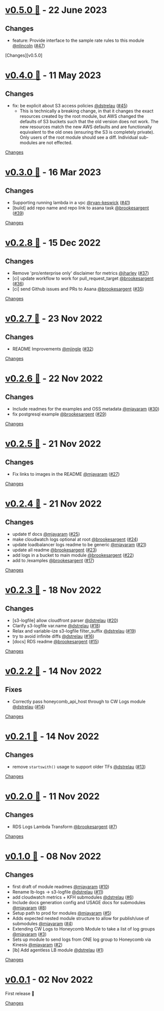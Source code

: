 <a name="v0.5.0"></a>
# [v0.5.0 🌈](https://github.com/honeycombio/terraform-aws-integrations/releases/tag/v0.5.0) - 22 June 2023

## Changes

- feature: Provide interface to the sample rate rules to this module [@nlincoln](https://github.cim/nlincoln) ([#47](https://github.com/honeycombio/terraform-aws-integrations/issues/47))


[Changes][v0.5.0]


<a name="v0.4.0"></a>
# [v0.4.0 🌈](https://github.com/honeycombio/terraform-aws-integrations/releases/tag/v0.4.0) - 11 May 2023

## Changes

- fix: be explicit about S3 access policies [@dstrelau](https://github.com/dstrelau) ([#45](https://github.com/honeycombio/terraform-aws-integrations/issues/45))
  - This is technically a breaking change, in that it changes the exact resources created by the root module, but AWS changed the defaults of S3 buckets such that the old version does not work. The new resources match the new AWS defaults and are functionally equivalent to the old ones (ensuring the S3 is completely private). Only users of the root module should see a diff. Individual sub-modules are not effected.


[Changes][v0.4.0]


<a name="v0.3.0"></a>
# [v0.3.0 🌈](https://github.com/honeycombio/terraform-aws-integrations/releases/tag/v0.3.0) - 16 Mar 2023

## Changes

- Supporting running lambda in a vpc [@ryan-keswick](https://github.com/ryan-keswick) ([#41](https://github.com/honeycombio/terraform-aws-integrations/issues/41))
- [build] add repo name and repo link to asana task [@brookesargent](https://github.com/brookesargent) ([#39](https://github.com/honeycombio/terraform-aws-integrations/issues/39))


[Changes][v0.3.0]


<a name="v0.2.8"></a>
# [v0.2.8 🌈](https://github.com/honeycombio/terraform-aws-integrations/releases/tag/v0.2.8) - 15 Dec 2022

## Changes

- Remove 'pro/enterprise only' disclaimer for metrics [@jharley](https://github.com/jharley) ([#37](https://github.com/honeycombio/terraform-aws-integrations/issues/37))
- [ci] update workflow to work for pull\_request\_target [@brookesargent](https://github.com/brookesargent) ([#36](https://github.com/honeycombio/terraform-aws-integrations/issues/36))
- [ci] send Github issues and PRs to Asana [@brookesargent](https://github.com/brookesargent) ([#35](https://github.com/honeycombio/terraform-aws-integrations/issues/35))


[Changes][v0.2.8]


<a name="v0.2.7"></a>
# [v0.2.7 🌈](https://github.com/honeycombio/terraform-aws-integrations/releases/tag/v0.2.7) - 23 Nov 2022

## Changes

- README Improvements [@mjingle](https://github.com/mjingle) ([#32](https://github.com/honeycombio/terraform-aws-integrations/issues/32))


[Changes][v0.2.7]


<a name="v0.2.6"></a>
# [v0.2.6 🌈](https://github.com/honeycombio/terraform-aws-integrations/releases/tag/v0.2.6) - 22 Nov 2022

## Changes

- Include readmes for the examples and OSS metadata [@mjayaram](https://github.com/mjayaram) ([#30](https://github.com/honeycombio/terraform-aws-integrations/issues/30))
- fix postgresql example [@brookesargent](https://github.com/brookesargent) ([#29](https://github.com/honeycombio/terraform-aws-integrations/issues/29))


[Changes][v0.2.6]


<a name="v0.2.5"></a>
# [v0.2.5 🌈](https://github.com/honeycombio/terraform-aws-integrations/releases/tag/v0.2.5) - 21 Nov 2022

## Changes

- Fix links to images in the README [@mjayaram](https://github.com/mjayaram) ([#27](https://github.com/honeycombio/terraform-aws-integrations/issues/27))


[Changes][v0.2.5]


<a name="v0.2.4"></a>
# [v0.2.4 🌈](https://github.com/honeycombio/terraform-aws-integrations/releases/tag/v0.2.4) - 21 Nov 2022

## Changes

- update tf docs [@mjayaram](https://github.com/mjayaram) ([#25](https://github.com/honeycombio/terraform-aws-integrations/issues/25))
- make cloudwatch logs optional at root [@brookesargent](https://github.com/brookesargent) ([#24](https://github.com/honeycombio/terraform-aws-integrations/issues/24))
- update loadbalancer logs readme to be generic [@mjayaram](https://github.com/mjayaram) ([#21](https://github.com/honeycombio/terraform-aws-integrations/issues/21))
- update all readme [@brookesargent](https://github.com/brookesargent) ([#23](https://github.com/honeycombio/terraform-aws-integrations/issues/23))
- add logs in a bucket to main module [@brookesargent](https://github.com/brookesargent) ([#22](https://github.com/honeycombio/terraform-aws-integrations/issues/22))
- add to /examples [@brookesargent](https://github.com/brookesargent) ([#17](https://github.com/honeycombio/terraform-aws-integrations/issues/17))


[Changes][v0.2.4]


<a name="v0.2.3"></a>
# [v0.2.3 🌈](https://github.com/honeycombio/terraform-aws-integrations/releases/tag/v0.2.3) - 18 Nov 2022

## Changes

- [s3-logfile] allow cloudfront parser [@dstrelau](https://github.com/dstrelau) ([#20](https://github.com/honeycombio/terraform-aws-integrations/issues/20))
- Clarify s3-logfile var.name [@dstrelau](https://github.com/dstrelau) ([#18](https://github.com/honeycombio/terraform-aws-integrations/issues/18))
- Relax and variable-ize s3-logfile filter\_suffix [@dstrelau](https://github.com/dstrelau) ([#19](https://github.com/honeycombio/terraform-aws-integrations/issues/19))
- try to avoid infinite diffs [@dstrelau](https://github.com/dstrelau) ([#16](https://github.com/honeycombio/terraform-aws-integrations/issues/16))
- [docs] RDS readme [@brookesargent](https://github.com/brookesargent) ([#15](https://github.com/honeycombio/terraform-aws-integrations/issues/15))


[Changes][v0.2.3]


<a name="v0.2.2"></a>
# [v0.2.2 🌈](https://github.com/honeycombio/terraform-aws-integrations/releases/tag/v0.2.2) - 14 Nov 2022

## Fixes

- Correctly pass honeycomb\_api\_host through to CW Logs module [@dstrelau](https://github.com/dstrelau) ([#14](https://github.com/honeycombio/terraform-aws-integrations/issues/14))


[Changes][v0.2.2]


<a name="v0.2.1"></a>
# [v0.2.1 🌈](https://github.com/honeycombio/terraform-aws-integrations/releases/tag/v0.2.1) - 14 Nov 2022

## Changes

- remove `startswith()` usage to support older TFs [@dstrelau](https://github.com/dstrelau) ([#13](https://github.com/honeycombio/terraform-aws-integrations/issues/13))


[Changes][v0.2.1]


<a name="v0.2.0"></a>
# [v0.2.0 🌈](https://github.com/honeycombio/terraform-aws-integrations/releases/tag/v0.2.0) - 11 Nov 2022

## Changes

- RDS Logs Lambda Transform [@brookesargent](https://github.com/brookesargent) ([#7](https://github.com/honeycombio/terraform-aws-integrations/issues/7))


[Changes][v0.2.0]


<a name="v0.1.0"></a>
# [v0.1.0 🌈](https://github.com/honeycombio/terraform-aws-integrations/releases/tag/v0.1.0) - 08 Nov 2022

## Changes

- first draft of module readmes [@mjayaram](https://github.com/mjayaram) ([#10](https://github.com/honeycombio/terraform-aws-integrations/issues/10))
- Rename lb-logs -> s3-logfile [@dstrelau](https://github.com/dstrelau) ([#11](https://github.com/honeycombio/terraform-aws-integrations/issues/11))
- add cloudwatch metrics + KFH submodules [@dstrelau](https://github.com/dstrelau) ([#6](https://github.com/honeycombio/terraform-aws-integrations/issues/6))
- Include docs generation config and USAGE docs for submodules [@mjayaram](https://github.com/mjayaram) ([#8](https://github.com/honeycombio/terraform-aws-integrations/issues/8))
- Setup path to prod for modules [@mjayaram](https://github.com/mjayaram) ([#5](https://github.com/honeycombio/terraform-aws-integrations/issues/5))
- Adds expected nested module structure to allow for publish/use of submodules [@mjayaram](https://github.com/mjayaram) ([#4](https://github.com/honeycombio/terraform-aws-integrations/issues/4))
- Extending CW Logs to Honeycomb Module to take a list of log groups [@mjayaram](https://github.com/mjayaram) ([#3](https://github.com/honeycombio/terraform-aws-integrations/issues/3))
- Sets up module to send logs from ONE log group to Honeycomb via Kinesis [@mjayaram](https://github.com/mjayaram) ([#2](https://github.com/honeycombio/terraform-aws-integrations/issues/2))
- [lb] Add agentless LB module [@dstrelau](https://github.com/dstrelau) ([#1](https://github.com/honeycombio/terraform-aws-integrations/issues/1))


[Changes][v0.1.0]


<a name="v0.0.1"></a>
# [v0.0.1](https://github.com/honeycombio/terraform-aws-integrations/releases/tag/v0.0.1) - 02 Nov 2022

First release 🎉 

[Changes][v0.0.1]


[v0.4.0]: https://github.com/honeycombio/terraform-aws-integrations/compare/v0.3.0...v0.4.0
[v0.3.0]: https://github.com/honeycombio/terraform-aws-integrations/compare/v0.2.8...v0.3.0
[v0.2.8]: https://github.com/honeycombio/terraform-aws-integrations/compare/v0.2.7...v0.2.8
[v0.2.7]: https://github.com/honeycombio/terraform-aws-integrations/compare/v0.2.6...v0.2.7
[v0.2.6]: https://github.com/honeycombio/terraform-aws-integrations/compare/v0.2.5...v0.2.6
[v0.2.5]: https://github.com/honeycombio/terraform-aws-integrations/compare/v0.2.4...v0.2.5
[v0.2.4]: https://github.com/honeycombio/terraform-aws-integrations/compare/v0.2.3...v0.2.4
[v0.2.3]: https://github.com/honeycombio/terraform-aws-integrations/compare/v0.2.2...v0.2.3
[v0.2.2]: https://github.com/honeycombio/terraform-aws-integrations/compare/v0.2.1...v0.2.2
[v0.2.1]: https://github.com/honeycombio/terraform-aws-integrations/compare/v0.2.0...v0.2.1
[v0.2.0]: https://github.com/honeycombio/terraform-aws-integrations/compare/v0.1.0...v0.2.0
[v0.1.0]: https://github.com/honeycombio/terraform-aws-integrations/compare/v0.0.1...v0.1.0
[v0.0.1]: https://github.com/honeycombio/terraform-aws-integrations/tree/v0.0.1

<!-- Generated by https://github.com/rhysd/changelog-from-release v3.7.1 -->

